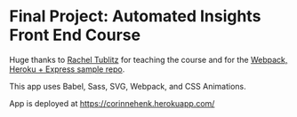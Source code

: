 # Final Project: Automated Insights Front End Course

Huge thanks to [Rachel Tublitz](https://github.com/tublitzed) for teaching the course and for the [Webpack, Heroku + Express sample repo](https://github.com/tublitzed/webpack2-express-heroku-starter.git").

This app uses Babel, Sass, SVG, Webpack, and CSS Animations.


App is deployed at https://corinnehenk.herokuapp.com/
